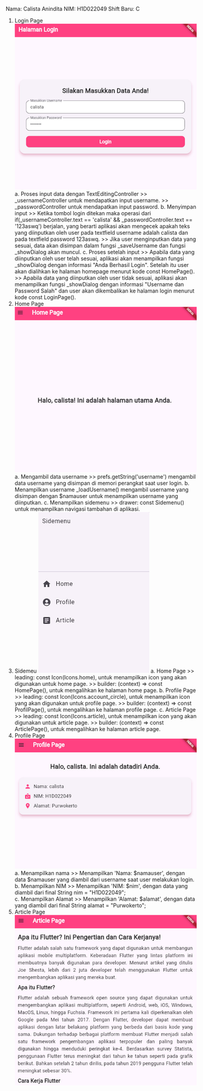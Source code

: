 Nama: Calista Anindita
NIM: H1D022049
Shift Baru: C


1. Login Page
    ![login Page](login.jpeg)
    a.  Proses input data dengan TextEditingController
        >> _usernameController untuk mendapatkan input username.
        >> _passwordController untuk mendapatkan input password.
    b.  Menyimpan input
        >> Ketika tombol login ditekan maka operasi dari if(_usernameController.text == 'calista' && _passwordController.text == '123aswq') berjalan, yang berarti aplikasi akan mengecek apakah teks yang diinputkan oleh user pada textfield username adalah calista dan pada textfield password 123aswq.
        >> Jika user menginputkan data yang sesuai, data akan disimpan dalam fungsi  _saveUsername dan fungsi _showDialog akan muncul. 
    c. Proses setelah input
        >> Apabila data yang diinputkan oleh user telah sesuai, aplikasi akan menampilkan fungsi _showDialog dengan informasi "Anda Berhasil Login". Setelah itu user akan dialihkan ke halaman homepage menurut kode const HomePage().
        >> Apabila data yang diinputkan oleh user tidak sesuai, aplikasi akan menampilkan fungsi _showDialog dengan informasi "Username dan Password Salah" dan user akan dikembalikan ke halaman login menurut kode const LoginPage().
2. Home Page
    ![Home Page](home.jpeg)
    a.  Mengambil data username
        >> prefs.getString('username') mengambil data username yang disimpan di memori perangkat saat user login.
    b.  Menampilkan username
        _loadUsername() mengambil username yang disimpan dengan $namauser untuk menampilkan username yang diinputkan.
    c.  Menampilkan sidemenu
        >> drawer: const Sidemenu() untuk menampilkan navigasi tambahan di aplikasi.
3. Sidemeu
    ![Sidemeu](sidemenu.jpeg)
    a.  Home Page
        >> leading: const Icon(Icons.home), untuk menampilkan icon yang akan digunakan untuk home page.
        >> builder: (context) => const HomePage(), untuk mengalihkan ke halaman home page.
    b.  Profile Page
        >> leading: const Icon(Icons.account_circle), untuk menampilkan icon yang akan digunakan untuk profile page.
        >> builder: (context) => const ProfilPage(), untuk mengalihkan ke halaman profile page.
    c.  Article Page
        >> leading: const Icon(Icons.article), untuk menampilkan icon yang akan digunakan untuk article page.
        >> builder: (context) => const ArticlePage(), untuk mengalihkan ke halaman article page.
4. Profile Page
    ![Profile Page](profile.jpeg)
    a.  Menampilkan nama
        >> Menampilkan 'Nama: $namauser', dengan data $namauser yang diambil dari username saat user melakukan login.
    b.  Menampilkan NIM
        >> Menampilkan 'NIM: $nim', dengan data yang diambil dari final String nim = "H1D022049";  
    c.  Menampilkan Alamat
        >> Menampilkan 'Alamat: $alamat', dengan data yang diambil dari final String alamat = "Purwokerto"; 
5. Article Page 
    ![Article Page](article.jpeg)
